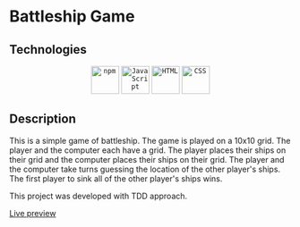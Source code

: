 # Battleship Game

## Technologies

<div align="center">
	<code><img width="50" src="https://user-images.githubusercontent.com/25181517/121401671-49102800-c959-11eb-9f6f-74d49a5e1774.png" alt="npm" title="npm"/></code>
	<code><img width="50" src="https://user-images.githubusercontent.com/25181517/117447155-6a868a00-af3d-11eb-9cfe-245df15c9f3f.png" alt="JavaScript" title="JavaScript"/></code>
	<code><img width="50" src="https://user-images.githubusercontent.com/25181517/192158954-f88b5814-d510-4564-b285-dff7d6400dad.png" alt="HTML" title="HTML"/></code>
	<code><img width="50" src="https://user-images.githubusercontent.com/25181517/183898674-75a4a1b1-f960-4ea9-abcb-637170a00a75.png" alt="CSS" title="CSS"/></code>
</div>

## Description

This is a simple game of battleship. The game is played on a 10x10 grid. The player and the computer each have a grid. The player places their ships on their grid and the computer places their ships on their grid. The player and the computer take turns guessing the location of the other player's ships. The first player to sink all of the other player's ships wins.

This project was developed with TDD approach.

[Live preview](https://sprou-t.github.io/battleship/)

